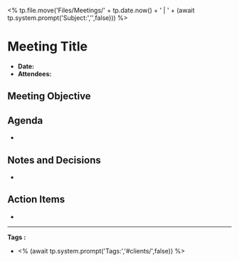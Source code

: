 <% tp.file.move('Files/Meetings/' + tp.date.now() + ' | ' + (await tp.system.prompt('Subject:','',false))) %>



# Meeting Title
- **Date:** 
- **Attendees:** 

## Meeting Objective


## Agenda
- 

## Notes and Decisions
- 

## Action Items
- 

---
**Tags :**
- <% (await tp.system.prompt('Tags:','#clients/',false)) %>